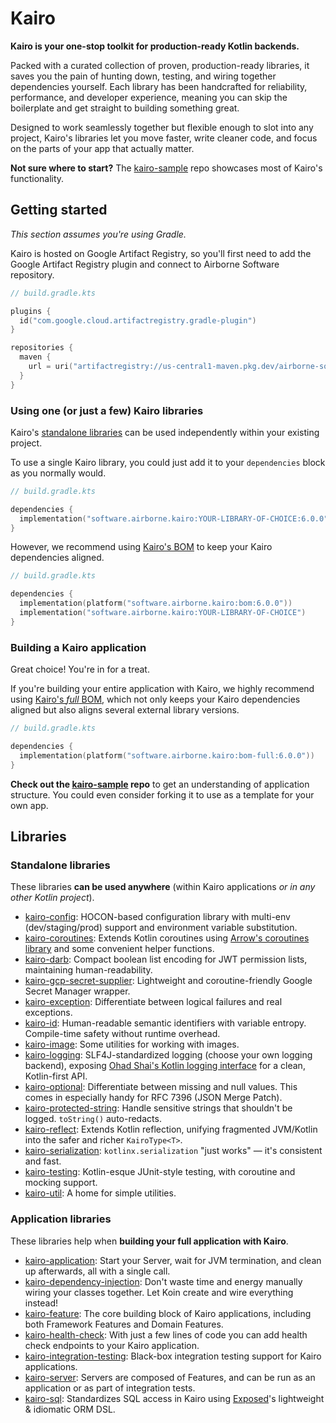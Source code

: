 # Kairo

**Kairo is your one-stop toolkit for production-ready Kotlin backends.**

Packed with a curated collection of proven, production-ready libraries,
it saves you the pain of hunting down, testing, and wiring together dependencies yourself.
Each library has been handcrafted for reliability, performance, and developer experience,
meaning you can skip the boilerplate and get straight to building something great.

Designed to work seamlessly together but flexible enough to slot into any project,
Kairo's libraries let you move faster, write cleaner code,
and focus on the parts of your app that actually matter.

**Not sure where to start?**
The [kairo-sample](https://github.com/hudson155/kairo-sample) repo
showcases most of Kairo's functionality.

## Getting started

_This section assumes you're using Gradle._

Kairo is hosted on Google Artifact Registry,
so you'll first need to add the Google Artifact Registry plugin
and connect to Airborne Software repository.

```kotlin
// build.gradle.kts

plugins {
  id("com.google.cloud.artifactregistry.gradle-plugin")
}

repositories {
  maven {
    url = uri("artifactregistry://us-central1-maven.pkg.dev/airborne-software/maven")
  }
}
```

### Using one (or just a few) Kairo libraries

Kairo's [standalone libraries](#standalone-libraries)
can be used independently within your existing project.

To use a single Kairo library,
you could just add it to your `dependencies` block as you normally would.

```kotlin
// build.gradle.kts

dependencies {
  implementation("software.airborne.kairo:YOUR-LIBRARY-OF-CHOICE:6.0.0")
}
```

However, we recommend using [Kairo's BOM](./bom)
to keep your Kairo dependencies aligned.

```kotlin
// build.gradle.kts

dependencies {
  implementation(platform("software.airborne.kairo:bom:6.0.0"))
  implementation("software.airborne.kairo:YOUR-LIBRARY-OF-CHOICE")
}
```

### Building a Kairo application

Great choice! You're in for a treat.

If you're building your entire application with Kairo,
we highly recommend using [Kairo's _full_ BOM](./bom-full),
which not only keeps your Kairo dependencies aligned
but also aligns several external library versions.

```kotlin
// build.gradle.kts

dependencies {
  implementation(platform("software.airborne.kairo:bom-full:6.0.0"))
}
```

**Check out the [kairo-sample](https://github.com/hudson155/kairo-sample) repo**
to get an understanding of application structure.
You could even consider forking it to use as a template for your own app.

## Libraries

### Standalone libraries

These libraries **can be used anywhere**
(within Kairo applications _or in any other Kotlin project_).

- [kairo-config](./kairo-config):
  HOCON-based configuration library
  with multi-env (dev/staging/prod) support and environment variable substitution.
- [kairo-coroutines](./kairo-coroutines):
  Extends Kotlin coroutines
  using [Arrow's coroutines library](https://arrow-kt.io/learn/coroutines/)
  and some convenient helper functions.
- [kairo-darb](./kairo-darb):
  Compact boolean list encoding for JWT permission lists,
  maintaining human-readability.
- [kairo-gcp-secret-supplier](./kairo-gcp-secret-supplier):
  Lightweight and coroutine-friendly
  Google Secret Manager wrapper.
- [kairo-exception](./kairo-exception):
  Differentiate between logical failures and real exceptions.
- [kairo-id](./kairo-id):
  Human-readable semantic identifiers with variable entropy.
  Compile-time safety without runtime overhead.
- [kairo-image](./kairo-image):
  Some utilities for working with images.
- [kairo-logging](./kairo-logging):
  SLF4J-standardized logging (choose your own logging backend),
  exposing [Ohad Shai's Kotlin logging interface](https://github.com/oshai/kotlin-logging)
  for a clean, Kotlin-first API.
- [kairo-optional](./kairo-optional):
  Differentiate between missing and null values.
  This comes in especially handy for RFC 7396 (JSON Merge Patch).
- [kairo-protected-string](./kairo-protected-string):
  Handle sensitive strings that shouldn't be logged.
  `toString()` auto-redacts.
- [kairo-reflect](./kairo-reflect):
  Extends Kotlin reflection,
  unifying fragmented JVM/Kotlin into the safer and richer `KairoType<T>`.
- [kairo-serialization](./kairo-serialization):
  `kotlinx.serialization` "just works" — it's consistent and fast.
- [kairo-testing](./kairo-testing):
  Kotlin-esque JUnit-style testing, with coroutine and mocking support.
- [kairo-util](./kairo-util):
  A home for simple utilities.

### Application libraries

These libraries help when **building your full application with Kairo**.

- [kairo-application](./kairo-application):
  Start your Server,
  wait for JVM termination,
  and clean up afterwards,
  all with a single call.
- [kairo-dependency-injection](./kairo-dependency-injection):
  Don't waste time and energy manually wiring your classes together.
  Let Koin create and wire everything instead!
- [kairo-feature](./kairo-feature):
  The core building block of Kairo applications,
  including both Framework Features and Domain Features.
- [kairo-health-check](./kairo-health-check):
  With just a few lines of code
  you can add health check endpoints to your Kairo application.
- [kairo-integration-testing](./kairo-integration-testing):
  Black-box integration testing support for Kairo applications.
- [kairo-server](./kairo-server):
  Servers are composed of Features,
  and can be run as an application or as part of integration tests.
- [kairo-sql](./kairo-sql):
  Standardizes SQL access in Kairo
  using [Exposed](https://www.jetbrains.com/exposed/)'s lightweight & idiomatic ORM DSL.
